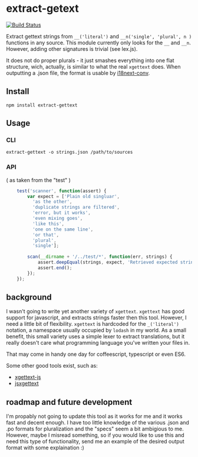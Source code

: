 extract-getext
==============

[![Build Status](https://drone.io/github.com/mvhenten/extract-gettext/status.png)](https://drone.io/github.com/mvhenten/extract-gettext/latest)

Extract gettext strings from `__('literal')` and `__n('single', 'plural', n )` functions in any source.
This module currently only looks for the `__` and `__n`. However, adding other signatures is trivial (see lex.js).

It does not do proper plurals - it just smashes everything into one flat structure, wich, actually, is similar to what the real `xgettext` does. 
When outputting a .json file, the format is usable by [i18next-conv](https://www.npmjs.org/package/i18next-conv).

## Install

    npm install extract-gettext
    
## Usage

### CLI

    extract-gettext -o strings.json /path/to/sources
    
### API

( as taken from the "test" )

```javascript
    test('scanner', function(assert) {
        var expect = ['Plain old singluar',
          'as the other',
          'duplicate strings are filtered',
          'error, but it works',
          'even mixing goes',
          'like this',
          'one on the same line',
          'or that',
          'plural',
          'single'];
    
        scan(__dirname + '/../test/*', function(err, strings) {
            assert.deepEqual(strings, expect, 'Retrieved expected strings');
            assert.end();
        });
    });
```
## background

I wasn't going to write yet another variety of `xgettext`. `xgettext` has good support for javascript, and extracts strings faster then this tool.
However, I need a little bit of flexibility. `xgettext` is hardcoded for the `_('literal')` notation, a namespace usually occupied by `lodash` in my world.
As a small benefit, this small variety uses a simple lexer to extract translations, but it really doesn't care what programming language you've written your files in.

That may come in handy one day for coffeescript, typescript or even ES6.

Some other good tools exist, such as:

* [xgettext-js](https://github.com/Automattic/xgettext-js)
* [jsxgettext](https://github.com/zaach/jsxgettext)

## roadmap and future development

I'm propably not going to update this tool as it works for me and it works fast and decent enough. I have too little knowledge of the various .json and .po formats for pluralization and the "specs" seem a bit ambigious to me. However, maybe I misread something, so if you would like to use this and need this type of functionality, send me an example of the desired output format with some explaination :)

